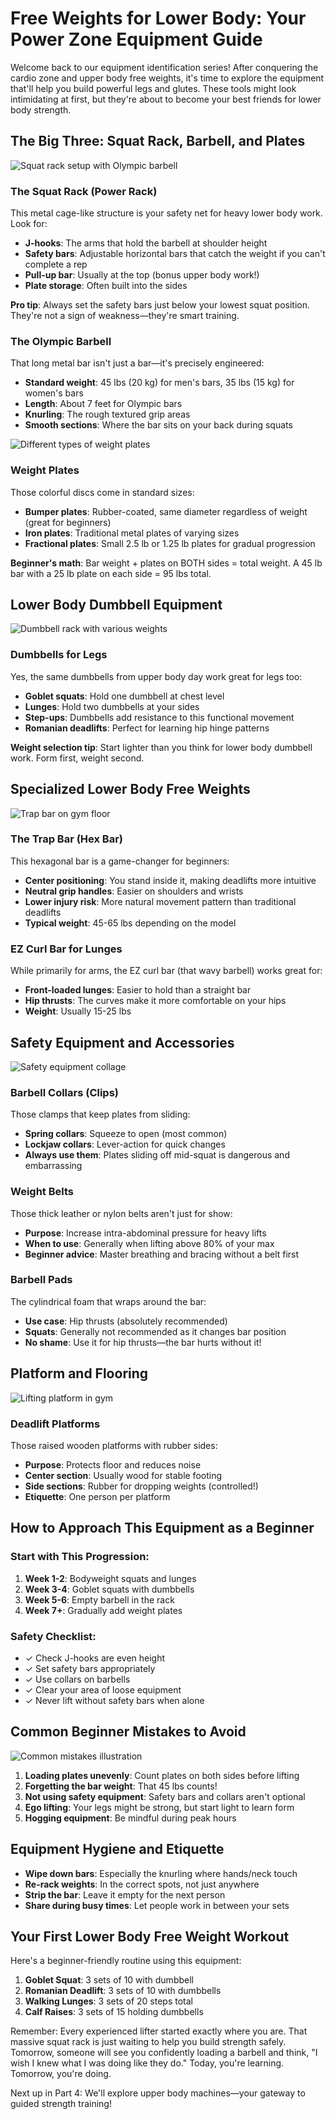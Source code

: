 # Free Weights for Lower Body: Your Power Zone Equipment Guide

Welcome back to our equipment identification series! After conquering the cardio zone and upper body free weights, it's time to explore the equipment that'll help you build powerful legs and glutes. These tools might look intimidating at first, but they're about to become your best friends for lower body strength.

## The Big Three: Squat Rack, Barbell, and Plates

![Squat rack setup with Olympic barbell](/images/knowledge-base/a47ac10b-58cc-4372-a567-0e02b2c3d481/squat-rack-anatomy.png)

### The Squat Rack (Power Rack)

This metal cage-like structure is your safety net for heavy lower body work. Look for:
- **J-hooks**: The arms that hold the barbell at shoulder height
- **Safety bars**: Adjustable horizontal bars that catch the weight if you can't complete a rep
- **Pull-up bar**: Usually at the top (bonus upper body work!)
- **Plate storage**: Often built into the sides

**Pro tip**: Always set the safety bars just below your lowest squat position. They're not a sign of weakness—they're smart training.

### The Olympic Barbell

That long metal bar isn't just a bar—it's precisely engineered:
- **Standard weight**: 45 lbs (20 kg) for men's bars, 35 lbs (15 kg) for women's bars
- **Length**: About 7 feet for Olympic bars
- **Knurling**: The rough textured grip areas
- **Smooth sections**: Where the bar sits on your back during squats

![Different types of weight plates](/images/knowledge-base/a47ac10b-58cc-4372-a567-0e02b2c3d481/weight-plates-types.png)

### Weight Plates

Those colorful discs come in standard sizes:
- **Bumper plates**: Rubber-coated, same diameter regardless of weight (great for beginners)
- **Iron plates**: Traditional metal plates of varying sizes
- **Fractional plates**: Small 2.5 lb or 1.25 lb plates for gradual progression

**Beginner's math**: Bar weight + plates on BOTH sides = total weight. A 45 lb bar with a 25 lb plate on each side = 95 lbs total.

## Lower Body Dumbbell Equipment

![Dumbbell rack with various weights](/images/knowledge-base/a47ac10b-58cc-4372-a567-0e02b2c3d481/dumbbell-selection-lower.png)

### Dumbbells for Legs

Yes, the same dumbbells from upper body day work great for legs too:
- **Goblet squats**: Hold one dumbbell at chest level
- **Lunges**: Hold two dumbbells at your sides
- **Step-ups**: Dumbbells add resistance to this functional movement
- **Romanian deadlifts**: Perfect for learning hip hinge patterns

**Weight selection tip**: Start lighter than you think for lower body dumbbell work. Form first, weight second.

## Specialized Lower Body Free Weights

![Trap bar on gym floor](/images/knowledge-base/a47ac10b-58cc-4372-a567-0e02b2c3d481/trap-bar-hexbar.png)

### The Trap Bar (Hex Bar)

This hexagonal bar is a game-changer for beginners:
- **Center positioning**: You stand inside it, making deadlifts more intuitive
- **Neutral grip handles**: Easier on shoulders and wrists
- **Lower injury risk**: More natural movement pattern than traditional deadlifts
- **Typical weight**: 45-65 lbs depending on the model

### EZ Curl Bar for Lunges

While primarily for arms, the EZ curl bar (that wavy barbell) works great for:
- **Front-loaded lunges**: Easier to hold than a straight bar
- **Hip thrusts**: The curves make it more comfortable on your hips
- **Weight**: Usually 15-25 lbs

## Safety Equipment and Accessories

![Safety equipment collage](/images/knowledge-base/a47ac10b-58cc-4372-a567-0e02b2c3d481/safety-accessories.png)

### Barbell Collars (Clips)

Those clamps that keep plates from sliding:
- **Spring collars**: Squeeze to open (most common)
- **Lockjaw collars**: Lever-action for quick changes
- **Always use them**: Plates sliding off mid-squat is dangerous and embarrassing

### Weight Belts

Those thick leather or nylon belts aren't just for show:
- **Purpose**: Increase intra-abdominal pressure for heavy lifts
- **When to use**: Generally when lifting above 80% of your max
- **Beginner advice**: Master breathing and bracing without a belt first

### Barbell Pads

The cylindrical foam that wraps around the bar:
- **Use case**: Hip thrusts (absolutely recommended)
- **Squats**: Generally not recommended as it changes bar position
- **No shame**: Use it for hip thrusts—the bar hurts without it!

## Platform and Flooring

![Lifting platform in gym](/images/knowledge-base/a47ac10b-58cc-4372-a567-0e02b2c3d481/lifting-platform.png)

### Deadlift Platforms

Those raised wooden platforms with rubber sides:
- **Purpose**: Protects floor and reduces noise
- **Center section**: Usually wood for stable footing
- **Side sections**: Rubber for dropping weights (controlled!)
- **Etiquette**: One person per platform

## How to Approach This Equipment as a Beginner

### Start with This Progression:

1. **Week 1-2**: Bodyweight squats and lunges
2. **Week 3-4**: Goblet squats with dumbbells
3. **Week 5-6**: Empty barbell in the rack
4. **Week 7+**: Gradually add weight plates

### Safety Checklist:

- ✓ Check J-hooks are even height
- ✓ Set safety bars appropriately
- ✓ Use collars on barbells
- ✓ Clear your area of loose equipment
- ✓ Never lift without safety bars when alone

## Common Beginner Mistakes to Avoid

![Common mistakes illustration](/images/knowledge-base/a47ac10b-58cc-4372-a567-0e02b2c3d481/common-mistakes-lower.png)

1. **Loading plates unevenly**: Count plates on both sides before lifting
2. **Forgetting the bar weight**: That 45 lbs counts!
3. **Not using safety equipment**: Safety bars and collars aren't optional
4. **Ego lifting**: Your legs might be strong, but start light to learn form
5. **Hogging equipment**: Be mindful during peak hours

## Equipment Hygiene and Etiquette

- **Wipe down bars**: Especially the knurling where hands/neck touch
- **Re-rack weights**: In the correct spots, not just anywhere
- **Strip the bar**: Leave it empty for the next person
- **Share during busy times**: Let people work in between your sets

## Your First Lower Body Free Weight Workout

Here's a beginner-friendly routine using this equipment:

1. **Goblet Squat**: 3 sets of 10 with dumbbell
2. **Romanian Deadlift**: 3 sets of 10 with dumbbells
3. **Walking Lunges**: 3 sets of 20 steps total
4. **Calf Raises**: 3 sets of 15 holding dumbbells

Remember: Every experienced lifter started exactly where you are. That massive squat rack is just waiting to help you build strength safely. Tomorrow, someone will see you confidently loading a barbell and think, "I wish I knew what I was doing like they do." Today, you're learning. Tomorrow, you're doing.

Next up in Part 4: We'll explore upper body machines—your gateway to guided strength training!